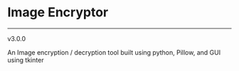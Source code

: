 # Image Encryptor

***
v3.0.0

An Image encryption / decryption tool built using python, Pillow, and GUI using tkinter